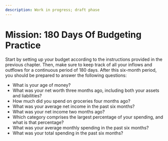 ```yaml
---
description: Work in progress; draft phase
---
```


# Mission: 180 Days Of Budgeting Practice

Start by setting up your budget according to the instructions provided in the previous chapter. Then, make sure to keep track of all your inflows and outflows for a continuous period of 180 days. After this six-month period, you should be prepared to answer the following questions:

* What is your age of money?
* What was your net worth three months ago, including both your assets and liabilities?
* How much did you spend on groceries four months ago?
* What was your average net income in the past six months?
* What was your net income two months ago?
* Which category comprises the largest percentage of your spending, and what is that percentage?
* What was your average monthly spending in the past six months?
* What was your total spending in the past six months?
